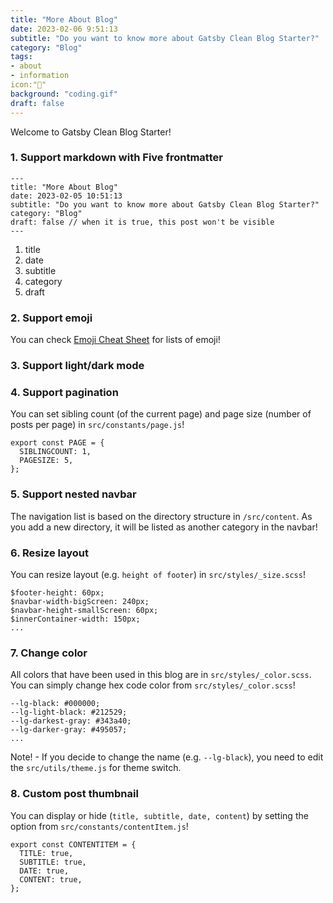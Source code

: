 ```yaml
---
title: "More About Blog"
date: 2023-02-06 9:51:13
subtitle: "Do you want to know more about Gatsby Clean Blog Starter?"
category: "Blog"
tags: 
- about
- information
icon:"🥛"
background: "coding.gif"
draft: false
---
```


Welcome to Gatsby Clean Blog Starter!

### 1. Support markdown with Five frontmatter

```
---
title: "More About Blog"
date: 2023-02-05 10:51:13
subtitle: "Do you want to know more about Gatsby Clean Blog Starter?"
category: "Blog"
draft: false // when it is true, this post won't be visible
---
```

1. title
2. date
3. subtitle
4. category
5. draft

### 2. Support emoji

You can check [Emoji Cheat Sheet](https://www.webfx.com/tools/emoji-cheat-sheet/) for lists of emoji!

### 3. Support light/dark mode

### 4. Support pagination

You can set sibling count (of the current page) and page size (number of posts per page) in `src/constants/page.js`!

```
export const PAGE = {
  SIBLINGCOUNT: 1,
  PAGESIZE: 5,
};
```

### 5. Support nested navbar

The navigation list is based on the directory structure in `/src/content`.
As you add a new directory, it will be listed as another category in the navbar!

### 6. Resize layout

You can resize layout (e.g. `height of footer`) in `src/styles/_size.scss`!

```
$footer-height: 60px;
$navbar-width-bigScreen: 240px;
$navbar-height-smallScreen: 60px;
$innerContainer-width: 150px;
...
```

### 7. Change color

All colors that have been used in this blog are in `src/styles/_color.scss`.
You can simply change hex code color from `src/styles/_color.scss`!

```
--lg-black: #000000;
--lg-light-black: #212529;
--lg-darkest-gray: #343a40;
--lg-darker-gray: #495057;
...
```

Note! - If you decide to change the name (e.g. `--lg-black`), you need to edit the `src/utils/theme.js` for theme switch.

### 8. Custom post thumbnail

You can display or hide (`title, subtitle, date, content`) by setting the option from `src/constants/contentItem.js`!

```
export const CONTENTITEM = {
  TITLE: true,
  SUBTITLE: true,
  DATE: true,
  CONTENT: true,
};
```
